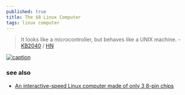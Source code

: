 ```yaml
---
published: true
title: The $8 Linux Computer
tags: linux computer
---
```

>  It looks like a microcontroller, but behaves like a UNIX machine. - [KB2040](http://thelittleengineerthatcould.blogspot.com/2022/12/the-8-linux-computer.html) / [HN](https://news.ycombinator.com/item?id=34024914)

[![caption](https://blogger.googleusercontent.com/img/b/R29vZ2xl/AVvXsEiMR6WHmKku5veDN9XI3ZTSOw9dSsNTbCsuJ6LSSxejLaYPTO-V71zPoc_-fpF0QYx260DGx5RSEsx58z-xxsujTZLugdjAs_7uaG6YZMdHBxrGaxlx9Q-H-NYszKY7-pvv1bfxEtmH1C3HZSoVBlkm5kdangQQyXUyRGFX8ja04tWg6ZzwsNs_9DuJJA/s600/ox64.jpeg)](http://thelittleengineerthatcould.blogspot.com/2022/12/the-8-linux-computer.html)

### see also
- [	
	An interactive-speed Linux computer made of only 3 8-pin chips](https://news.ycombinator.com/item?id=43586654)